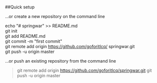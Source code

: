 ##Quick setup 

…or create a new repository on the command line
>
echo "# springwar" >> README.md  
git init  
git add README.md  
git commit -m "first commit"  
git remote add origin https://github.com/goforitlcq/  springwar.git  
git push -u origin master  


…or push an existing repository from the command line
>git remote add origin https://github.com/goforitlcq/springwar.git
git push -u origin master

